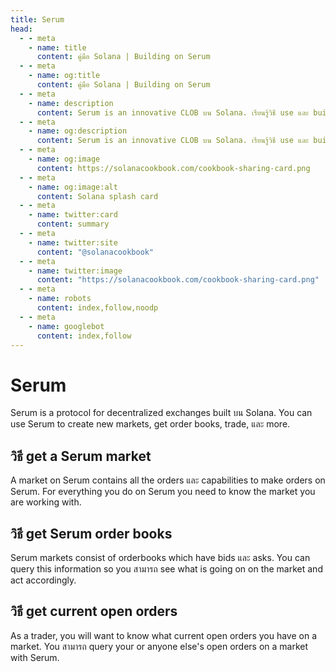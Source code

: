 ```yaml
---
title: Serum
head:
  - - meta
    - name: title
      content: คู่มือ Solana | Building on Serum
  - - meta
    - name: og:title
      content: คู่มือ Solana | Building on Serum
  - - meta
    - name: description
      content: Serum is an innovative CLOB บน Solana. เรียนรู้วิธี use และ build on top of Serum.
  - - meta
    - name: og:description
      content: Serum is an innovative CLOB บน Solana. เรียนรู้วิธี use และ build on top of Serum.
  - - meta
    - name: og:image
      content: https://solanacookbook.com/cookbook-sharing-card.png
  - - meta
    - name: og:image:alt
      content: Solana splash card
  - - meta
    - name: twitter:card
      content: summary
  - - meta
    - name: twitter:site
      content: "@solanacookbook"
  - - meta
    - name: twitter:image
      content: "https://solanacookbook.com/cookbook-sharing-card.png"
  - - meta
    - name: robots
      content: index,follow,noodp
  - - meta
    - name: googlebot
      content: index,follow
---
```


# Serum

Serum is a protocol for decentralized exchanges built บน Solana. You
can use Serum to create new markets, get order books, trade, และ more.

## วิธี get a Serum market

A market on Serum contains all the orders และ capabilities to make orders
on Serum. For everything you do on Serum you need to know the market you
are working with.

<SolanaCodeGroup>
  <SolanaCodeGroupItem title="TS" active>

  <template v-slot:default>

@[code](@/code/serum/load-market/load-market.en.ts)

  </template>

  <template v-slot:preview>

@[code](@/code/serum/load-market/load-market.preview.en.ts)

  </template>

  </SolanaCodeGroupItem>

</SolanaCodeGroup>

## วิธี get Serum order books

Serum markets consist of orderbooks which have bids และ asks. You can
query this information so you สามารถ see what is going on on the market and
act accordingly.

<SolanaCodeGroup>
  <SolanaCodeGroupItem title="TS" active>

  <template v-slot:default>

@[code](@/code/serum/get-books/get-books.en.ts)

  </template>

  <template v-slot:preview>

@[code](@/code/serum/get-books/get-books.preview.en.ts)

  </template>

  </SolanaCodeGroupItem>

</SolanaCodeGroup>

## วิธี get current open orders

As a trader, you will want to know what current open orders you have
on a market. You สามารถ query your or anyone else's open orders on a market
with Serum.

<SolanaCodeGroup>
  <SolanaCodeGroupItem title="TS" active>

  <template v-slot:default>

@[code](@/code/serum/get-orders/get-orders.en.ts)

  </template>

  <template v-slot:preview>

@[code](@/code/serum/get-orders/get-orders.preview.en.ts)

  </template>

  </SolanaCodeGroupItem>

</SolanaCodeGroup>